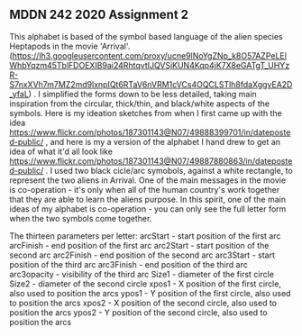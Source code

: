 ## MDDN 242 2020 Assignment 2

This alphabet is based of the symbol based language of the alien species Heptapods in the movie 'Arrival'. (https://lh3.googleusercontent.com/proxy/ucne9lNoYgZNp_k8O57AZPeLElWhbYqzm45TblFDOEXIB9ai24RhtqvtIJQVSjKUN4Kqp4jK7X8eGATgT_UHYzR-S7nxXVh7m7MZ2md9lxnpIQt6RTaV6nVRM1cVCs4OQCLSTlh8fdaXggvEA2D_yfaL) . I simplified the forms down to be less detailed, taking main inspiration from the circular, thick/thin, and black/white aspects of the symbols. Here is my ideation sketches from when I first came up with the idea https://www.flickr.com/photos/187301143@N07/49888399701/in/dateposted-public/ , and here is my a version of the alphabet I hand drew to get an idea of what it'd all look like https://www.flickr.com/photos/187301143@N07/49887880863/in/dateposted-public/ . I used two black cicle/arc symobols, against a white rectangle, to represent the two aliens in Arrival. One of the main messages in the movie is co-operation - it's only when all of the human country's work together that they are able to learn the aliens purpose. In this spirit, one of the main ideas of my alphabet is co-operation - you can only see the full letter form when the two symbols come together.

The thirteen parameters per letter:
  arcStart - start position of the first arc
  arcFinish - end position of the first arc
  arc2Start - start position of the second arc
  arc2Finish - end position of the second arc
  arc3Start - start position of the third arc
  arc3Finish - end position of the third arc
  arc3opacity - visibility of the third arc
  Size1 - diameter of the first circle
  Size2 - diameter of the second circle
  xpos1 - X position of the first circle, also used to position the arcs
  ypos1 - Y position of the first circle, also used to position the arcs
  xpos2 - X position of the second circle, also used to position the arcs
  ypos2 - Y position of the second circle, also used to position the arcs

